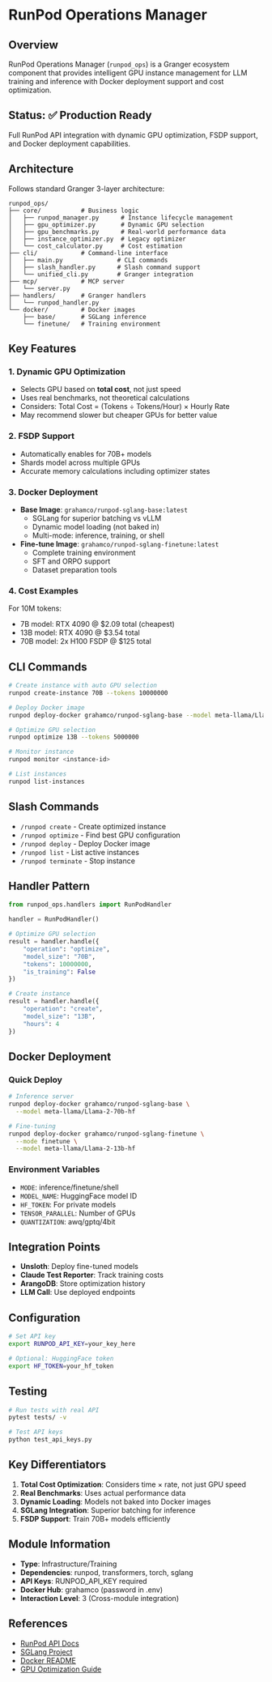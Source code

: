 # RunPod Operations Manager

## Overview

RunPod Operations Manager (`runpod_ops`) is a Granger ecosystem component that provides intelligent GPU instance management for LLM training and inference with Docker deployment support and cost optimization.

## Status: ✅ Production Ready

Full RunPod API integration with dynamic GPU optimization, FSDP support, and Docker deployment capabilities.

## Architecture

Follows standard Granger 3-layer architecture:

```
runpod_ops/
├── core/           # Business logic
│   ├── runpod_manager.py      # Instance lifecycle management
│   ├── gpu_optimizer.py       # Dynamic GPU selection
│   ├── gpu_benchmarks.py      # Real-world performance data
│   ├── instance_optimizer.py  # Legacy optimizer
│   └── cost_calculator.py     # Cost estimation
├── cli/            # Command-line interface
│   ├── main.py               # CLI commands
│   ├── slash_handler.py      # Slash command support
│   └── unified_cli.py        # Granger integration
├── mcp/            # MCP server
│   └── server.py
├── handlers/       # Granger handlers
│   └── runpod_handler.py
└── docker/         # Docker images
    ├── base/       # SGLang inference
    └── finetune/   # Training environment
```

## Key Features

### 1. **Dynamic GPU Optimization**
- Selects GPU based on **total cost**, not just speed
- Uses real benchmarks, not theoretical calculations
- Considers: Total Cost = (Tokens ÷ Tokens/Hour) × Hourly Rate
- May recommend slower but cheaper GPUs for better value

### 2. **FSDP Support**
- Automatically enables for 70B+ models
- Shards model across multiple GPUs
- Accurate memory calculations including optimizer states

### 3. **Docker Deployment**
- **Base Image**: `grahamco/runpod-sglang-base:latest`
  - SGLang for superior batching vs vLLM
  - Dynamic model loading (not baked in)
  - Multi-mode: inference, training, or shell
- **Fine-tune Image**: `grahamco/runpod-sglang-finetune:latest`
  - Complete training environment
  - SFT and ORPO support
  - Dataset preparation tools

### 4. **Cost Examples**
For 10M tokens:
- 7B model: RTX 4090 @ $2.09 total (cheapest)
- 13B model: RTX 4090 @ $3.54 total  
- 70B model: 2x H100 FSDP @ $125 total

## CLI Commands

```bash
# Create instance with auto GPU selection
runpod create-instance 70B --tokens 10000000

# Deploy Docker image
runpod deploy-docker grahamco/runpod-sglang-base --model meta-llama/Llama-2-70b-hf

# Optimize GPU selection
runpod optimize 13B --tokens 5000000

# Monitor instance
runpod monitor <instance-id>

# List instances
runpod list-instances
```

## Slash Commands

- `/runpod create` - Create optimized instance
- `/runpod optimize` - Find best GPU configuration
- `/runpod deploy` - Deploy Docker image
- `/runpod list` - List active instances
- `/runpod terminate` - Stop instance

## Handler Pattern

```python
from runpod_ops.handlers import RunPodHandler

handler = RunPodHandler()

# Optimize GPU selection
result = handler.handle({
    "operation": "optimize",
    "model_size": "70B",
    "tokens": 10000000,
    "is_training": False
})

# Create instance
result = handler.handle({
    "operation": "create",
    "model_size": "13B",
    "hours": 4
})
```

## Docker Deployment

### Quick Deploy

```bash
# Inference server
runpod deploy-docker grahamco/runpod-sglang-base \
  --model meta-llama/Llama-2-70b-hf

# Fine-tuning
runpod deploy-docker grahamco/runpod-sglang-finetune \
  --mode finetune \
  --model meta-llama/Llama-2-13b-hf
```

### Environment Variables

- `MODE`: inference/finetune/shell
- `MODEL_NAME`: HuggingFace model ID
- `HF_TOKEN`: For private models
- `TENSOR_PARALLEL`: Number of GPUs
- `QUANTIZATION`: awq/gptq/4bit

## Integration Points

- **Unsloth**: Deploy fine-tuned models
- **Claude Test Reporter**: Track training costs
- **ArangoDB**: Store optimization history
- **LLM Call**: Use deployed endpoints

## Configuration

```bash
# Set API key
export RUNPOD_API_KEY=your_key_here

# Optional: HuggingFace token
export HF_TOKEN=your_hf_token
```

## Testing

```bash
# Run tests with real API
pytest tests/ -v

# Test API keys
python test_api_keys.py
```

## Key Differentiators

1. **Total Cost Optimization**: Considers time × rate, not just GPU speed
2. **Real Benchmarks**: Uses actual performance data
3. **Dynamic Loading**: Models not baked into Docker images
4. **SGLang Integration**: Superior batching for inference
5. **FSDP Support**: Train 70B+ models efficiently

## Module Information

- **Type**: Infrastructure/Training
- **Dependencies**: runpod, transformers, torch, sglang
- **API Keys**: RUNPOD_API_KEY required
- **Docker Hub**: grahamco (password in .env)
- **Interaction Level**: 3 (Cross-module integration)

## References

- [RunPod API Docs](https://docs.runpod.io/)
- [SGLang Project](https://github.com/sgl-project/sglang)
- [Docker README](/docker/README.md)
- [GPU Optimization Guide](/docs/GPU_OPTIMIZATION_EXPLAINED.md)